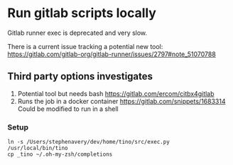 # Run gitlab scripts locally

Gitlab runner exec is deprecated and very slow.

There is a current issue tracking a potential new tool:
https://gitlab.com/gitlab-org/gitlab-runner/issues/2797#note_51070788 

## Third party options investigates

1. Potential tool but needs bash 
https://gitlab.com/ercom/citbx4gitlab
2. Runs the job in a docker container
https://gitlab.com/snippets/1683314
Could be modified to run in a shell

### Setup
```
ln -s /Users/stephenavery/dev/home/tino/src/exec.py /usr/local/bin/tino
cp _tino ~/.oh-my-zsh/completions
```
